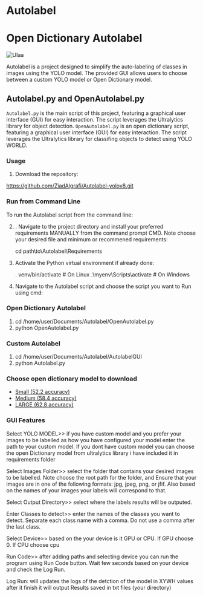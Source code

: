 # Autolabel

# Open Dictionary Autolabel
![UIaa](https://github.com/Ziad-Algrafi/Autolabel/assets/117011801/39be3604-89cb-46a6-9ea4-643b36d7397e)



Autolabel is a project designed to simplify the auto-labeling of classes in images using the YOLO model. The provided GUI allows users to choose between a custom YOLO model or Open Dictionary model.


## Autolabel.py and OpenAutolabel.py

`Autolabel.py` is the main script of this project, featuring a graphical user interface (GUI) for easy interaction. The script leverages the Ultralytics library for object detection.
`OpenAutolabel.py` is an open dictionary script, featuring a graphical user interface (GUI) for easy interaction. The script leverages the Ultralytics library for classifing objects to detect using YOLO WORLD.

### Usage

1. Download the repository:

 https://github.com/ZiadAlgrafi/Autolabel-yolov8.git
 
 
### Run from Command Line

To run the Autolabel script from the command line:

2. . Navigate to the project directory and install your preferred requirements MANUALLY from the command prompt CMD. Note choose your desired file and minimum or recommened requirements:

   
    cd path\to\Autolabel\Requirements
    

3. Activate the Python virtual environment if already done:

   
    . venv/bin/activate      # On Linux
    .\myenv\Scripts\activate # On Windows
  


4. Navigate to the Autolabel script and choose the script you want to Run using cmd:

### Open Dictionary Autolabel

1. cd /home/user/Documents/Autolabel/OpenAutolabel.py
2. python OpenAutolabel.py

### Custom Autolabel

1. cd /home/user/Documents/Autolabel/AutolabelGUI
2. python Autolabel.py


### Choose open dictionary model to download

- [Small (52.2 accuracy)](https://github.com/ultralytics/assets/releases/download/v8.1.0/yolov8s-worldv2.pt)
- [Medium (58.4 accuracy)](https://github.com/ultralytics/assets/releases/download/v8.1.0/yolov8m-worldv2.pt)
- [LARGE (62.8 accuracy)](https://github.com/ultralytics/assets/releases/download/v8.1.0/yolov8x-worldv2.pt)

     

### GUI Features

Select YOLO MODEL>> if you have custom model and you prefer your images to be labelled as how you have configured your model enter the path to your custom model. If you dont have custom model you can choose the open Dictionary model from ultralytics library i have included it in requirements folder

Select Images Folder>> select the folder that contains your desired images to be labelled. Note choose the root path for the folder, and Ensure that your images are in one of the following formats: jpg, jpeg, png, or jfif. Also based on the names of your images your labels will correspond to that.

Select Output Directory>> select where the labels results will be outputed. 

Enter Classes to detect>> enter the names of the classes you want to detect. Separate each class name with a comma. Do not use a comma after the last class.

Select Device>> based on the your device is it GPU or CPU. If GPU choose 0. If CPU choose cpu

Run Code>> after adding paths and selecting device you can run the program using Run Code button. Wait few seconds based on your device and check the Log Run.

Log Run: will updates the logs of the detction of the model in XYWH values after it finish it will output Results saved in txt files (your directory)




